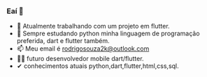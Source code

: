 ### Eaí 👋


- 🔭 Atualmente trabalhando com um projeto em flutter.
- 🌱 Sempre estudando python minha linguagem de programação preferida, dart e flutter também.
- 📫 Meu email é rodrigosouza2k@outlook.com
- 🐱‍🏍 futuro desenvolvedor mobile dart/flutter.
- ✔ conhecimentos atuais python,dart,flutter,html,css,sql.

